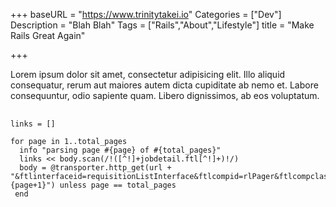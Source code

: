 +++
baseURL = "https://www.trinitytakei.io"
Categories = ["Dev"]
Description = "Blah Blah"
Tags = ["Rails","About","Lifestyle"]
title = "Make Rails Great Again"

+++

Lorem ipsum dolor sit amet, consectetur adipisicing elit. Illo aliquid consequatur, rerum aut maiores autem dicta cupiditate ab nemo et. Labore consequuntur, odio sapiente quam. Libero dignissimos, ab eos voluptatum.

<pre>
  <code class="ruby">
links = []
    
for page in 1..total_pages
  info "parsing page #{page} of #{total_pages}"
  links << body.scan(/!([^!]+jobdetail.ftl[^!]+)!/)
  body = @transporter.http_get(url + "&ftlinterfaceid=requisitionListInterface&ftlcompid=rlPager&ftlcompclass=PagerComponent&rlPager.currentPage=#{page+1}") unless page == total_pages
 end

  </code>
</pre>

<pre class="full_width_co
    <code>
# config/application.rb
config.generators do |g|
  g.test_framework  false
  g.stylesheets     false
  g.javascripts     false
  g.helper          false
  g.channel         assets: false
end        
    </code>
</pre>



Lorem ipsum dolor sit amet, consectetur adipisicing elit. Maiores doloremque at eum amet. Iusto, magni totam quae dicta, ullam quasi, harum cum eius ratione ducimus fuga placeat ipsa delectus quibusdam.
